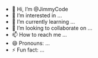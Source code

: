 - 👋 Hi, I’m @JimmyCode
- 👀 I’m interested in ...
- 🌱 I’m currently learning ...
- 💞️ I’m looking to collaborate on ...
- 📫 How to reach me ...
- 😄 Pronouns: ...
- ⚡ Fun fact: ...

<!---
JimmyCodeDao/JimmyCodeDao is a ✨ special ✨ repository because its `README.md` (this file) appears on your GitHub profile.
You can click the Preview link to take a look at your changes.
--->

